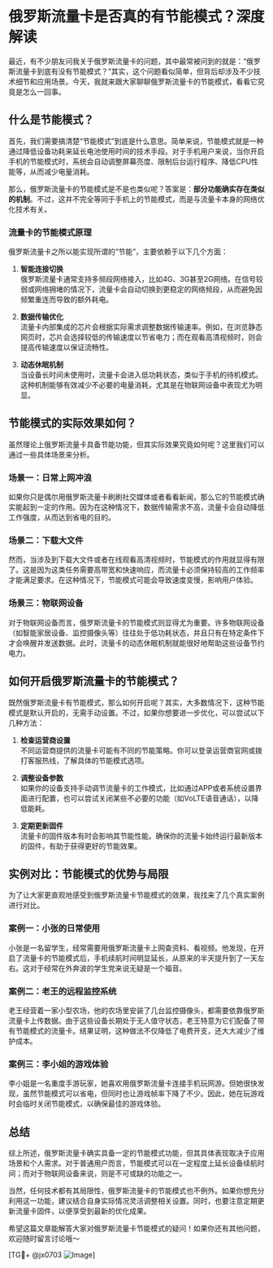 # 俄罗斯流量卡是否真的有节能模式？深度解读

最近，有不少朋友问我关于俄罗斯流量卡的问题，其中最常被问到的就是：“俄罗斯流量卡到底有没有节能模式？”其实，这个问题看似简单，但背后却涉及不少技术细节和应用场景。今天，我就来跟大家聊聊俄罗斯流量卡的节能模式，看看它究竟是怎么一回事。

## 什么是节能模式？

首先，我们需要搞清楚“节能模式”到底是什么意思。简单来说，节能模式就是一种通过降低设备功耗来延长电池使用时间的技术手段。对于手机用户来说，当你开启手机的节能模式时，系统会自动调整屏幕亮度、限制后台运行程序、降低CPU性能等，从而减少电量消耗。

那么，俄罗斯流量卡的节能模式是不是也类似呢？答案是：**部分功能确实存在类似的机制**。不过，这并不完全等同于手机上的节能模式，而是与流量卡本身的网络优化技术有关。

### 流量卡的节能模式原理

俄罗斯流量卡之所以能实现所谓的“节能”，主要依赖于以下几个方面：

1. **智能连接切换**  
   俄罗斯流量卡通常支持多频段网络接入，比如4G、3G甚至2G网络。在信号较弱或网络拥堵的情况下，流量卡会自动切换到更稳定的网络频段，从而避免因频繁重连而导致的额外耗电。

2. **数据传输优化**  
   流量卡内部集成的芯片会根据实际需求调整数据传输速率。例如，在浏览静态网页时，芯片会选择较低的传输速度以节省电力；而在观看高清视频时，则会提高传输速度以保证流畅性。

3. **动态休眠机制**  
   当设备长时间未使用时，流量卡会进入低功耗状态，类似于手机的待机模式。这种机制能够有效减少不必要的电量消耗，尤其是在物联网设备中表现尤为明显。

## 节能模式的实际效果如何？

虽然理论上俄罗斯流量卡具备节能功能，但其实际效果究竟如何呢？这里我们可以通过一些具体场景来分析。

### 场景一：日常上网冲浪

如果你只是偶尔用俄罗斯流量卡刷刷社交媒体或者看看新闻，那么它的节能模式确实能起到一定的作用。因为在这种情况下，数据传输需求不高，流量卡会自动降低工作强度，从而达到省电的目的。

### 场景二：下载大文件

然而，当涉及到下载大文件或者在线观看高清视频时，节能模式的作用就显得有限了。这是因为这类任务需要高带宽和快速响应，而流量卡必须保持较高的工作频率才能满足要求。在这种情况下，节能模式可能会导致速度变慢，影响用户体验。

### 场景三：物联网设备

对于物联网设备而言，俄罗斯流量卡的节能模式则显得尤为重要。许多物联网设备（如智能家居设备、监控摄像头等）往往处于低功耗状态，并且只有在特定条件下才会唤醒并发送数据。此时，流量卡的动态休眠机制就能很好地帮助这些设备节约电力。

## 如何开启俄罗斯流量卡的节能模式？

既然俄罗斯流量卡有节能模式，那么如何开启呢？其实，大多数情况下，这种节能模式是默认开启的，无需手动设置。不过，如果你想要进一步优化，可以尝试以下几种方法：

1. **检查运营商设置**  
   不同运营商提供的流量卡可能有不同的节能策略。你可以登录运营商官网或拨打客服热线，了解具体的节能模式选项。

2. **调整设备参数**  
   如果你的设备支持手动调节流量卡的工作模式，比如通过APP或者系统设置界面进行配置，也可以尝试关闭某些不必要的功能（如VoLTE语音通话），以降低能耗。

3. **定期更新固件**  
   流量卡的固件版本有时会影响其节能性能。确保你的流量卡始终运行最新版本的固件，有助于获得更好的节能效果。

## 实例对比：节能模式的优势与局限

为了让大家更直观地感受到俄罗斯流量卡节能模式的效果，我找来了几个真实案例进行对比。

### 案例一：小张的日常使用

小张是一名留学生，经常需要用俄罗斯流量卡上网查资料、看视频。他发现，在开启了流量卡的节能模式后，手机续航时间明显延长，从原来的半天提升到了一天左右。这对于经常在外奔波的学生党来说无疑是一个福音。

### 案例二：老王的远程监控系统

老王经营着一家小型农场，他的农场里安装了几台监控摄像头，都需要依靠俄罗斯流量卡上传数据。由于这些设备长期处于无人值守状态，老王特意为它们配备了带有节能模式的流量卡。结果证明，这种做法不仅降低了电费开支，还大大减少了维护成本。

### 案例三：李小姐的游戏体验

李小姐是一名重度手游玩家，她喜欢用俄罗斯流量卡连接手机玩网游。但她很快发现，虽然节能模式可以省电，但同时也让游戏帧率下降了不少。因此，她在玩游戏时会临时关闭节能模式，以确保最佳的游戏体验。

## 总结

综上所述，俄罗斯流量卡确实具备一定的节能模式功能，但其具体表现取决于应用场景和个人需求。对于普通用户而言，节能模式可以在一定程度上延长设备续航时间；而对于物联网设备来说，则是不可或缺的功能之一。

当然，任何技术都有其局限性，俄罗斯流量卡的节能模式也不例外。如果你想充分利用这一功能，建议结合自身实际情况灵活调整相关设置。同时，也要注意定期更新流量卡固件，以便享受到最新的优化成果。

希望这篇文章能解答大家对俄罗斯流量卡节能模式的疑问！如果你还有其他问题，欢迎随时留言讨论哦～

[TG💪+ @jx0703 ![Image](https://github.com/user-attachments/assets/dbca1d08-cadb-493c-b0ec-ad6f7a83f270)]